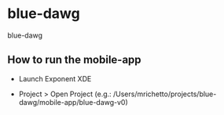 # blue-dawg

blue-dawg

## How to run the mobile-app

- Launch Exponent XDE

- Project > Open Project (e.g.: /Users/mrichetto/projects/blue-dawg/mobile-app/blue-dawg-v0)
